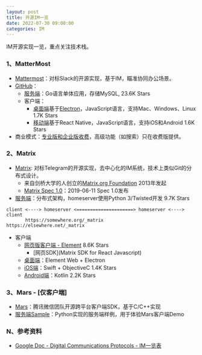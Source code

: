 ```yaml
---
layout: post
title: 开源IM一览
date: 2022-07-30 09:00:00
categories: IM
---
```


IM开源实现一览，重点关注技术栈。

### 1、MatterMost

- [Mattermost](https://mattermost.com/)：对标Slack的开源实现，基于IM，瞄准协同办公场景。
- [GitHub](https://github.com/mattermost)：
  - [服务端](https://github.com/mattermost/mattermost-server)：Go语言单体应用，存储MySQL, 23.6K Stars
  - 客户端：
    - [桌面端](https://github.com/mattermost/desktop)基于[Electron](http://electron.atom.io/)，JavaScript语言，支持Mac、Windows、Linux 1.7K Stars
    - [移动端](https://github.com/mattermost/mattermost-mobile/tree/gekidou)基于React Native，JavaScript语言，支持iOS和Android 1.6K Stars
- 商业模式：[专业版和企业版收费](https://mattermost.com/pricing/)，高级功能（如搜索）只在收费版提供。

### 2、Matrix

- [Matrix](https://matrix.org/): 对标Telegram的开源实现，去中心化的IM系统，技术上类似Git的分布式设计。
  - 来自剑桥大学的人创立的[Matrix.org Foundation](https://matrix.org/foundation/) 2013年发起
  - [Matrix Spec 1.0](https://matrix.org/blog/2019/06/11/introducing-matrix-1-0-and-the-matrix-org-foundation)：2019-06-11 Spec 1.0发布
- [服务端](https://github.com/matrix-org/synapse)：分布式架构，homeserver使用Python 3/Twisted开发 9.7K Stars

```
client <----> homeserver <=====================> homeserver <----> client
       https://somewhere.org/_matrix      https://elsewhere.net/_matrix
```

- 客户端
  - [网页版客户端 - Element](https://github.com/vector-im/element-web/) 8.6K Stars
    - [网页SDK](Matrix SDK for React Javascript)
  - [桌面端](https://github.com/vector-im/element-desktop)：Element Web + Electron
  - [iOS端](https://github.com/vector-im/element-ios)：Swift + ObjectiveC 1.4K Stars
  - [Android端](https://github.com/vector-im/element-android)：Kotlin 2.2K Stars

### 3、Mars - [仅客户端]

- [Mars](https://github.com/Tencent/mars)：腾讯微信团队开源跨平台客户端SDK，基于C/C++实现
- [服务端Sample](https://github.com/Tencent/mars/tree/master/samples/Server)：Python实现的服务端样例，用于体验Mars客户端Demo

### N、参考资料

- [Google Doc - Digital Communications Protocols - IM一览表](https://docs.google.com/spreadsheets/d/1-UlA4-tslROBDS9IqHalWVztqZo7uxlCeKPQ-8uoFOU/edit#gid=0)